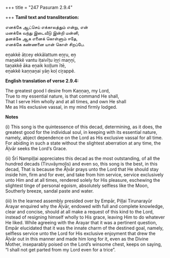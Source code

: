 +++
title = "247 Pasuram 2.9.4"

+++
**Tamil text and transliteration:**

எனக்கே ஆட்செய் எக்காலத்தும் என்று, என்  
மனக்கே வந்து இடைவீடு இன்றி மன்னி,  
தனக்கே ஆக எனைக் கொள்ளும் ஈதே,  
எனக்கே கண்ணனை யான் கொள் சிறப்பே.

eṉakkē āṭcey ekkālattum eṉṟu, eṉ  
maṉakkē vantu iṭaivīṭu iṉṟi maṉṉi,  
taṉakkē āka eṉaik koḷḷum ītē,  
eṉakkē kaṇṇaṉai yāṉ koḷ ciṟappē.

**English translation of verse 2.9.4:**

The greatest good I desire from Kaṇṇaṉ, my Lord,  
True to my essential nature, is that command He shall,  
That I serve Him wholly and at all times, and own He shall  
Me as His exclusive vassal, in my mind firmly lodged.

**Notes**

\(i\) This song is the quintessence of this decad, determining, as it does, the greatest good for the individual soul, in keeping with its essential nature, namely, abject dependence on the Lord as His exclusive vassal for all time. For abiding in such a state without the slightest aberration at any time, the Āḻvār seeks the Lord‘s Grace.

\(ii\) Śrī Nampiḷḷai appreciates this decad as the most outstanding, of all the hundred decads (Tiruvāymoḻis) and even so, this song is the best, in this decad, That is because the Āḻvār prays unto the Lord that He should stay inside him, firm and for ever, and take from him service, service exclusively unto Him and at all times, rendered solely for His pleasure, eschewing the slightest tinge of personal egoism, absolutely selfless like the Moon, Southerly breeze, sandal paste and water.

\(iii\) In the learned assembly presided over by Empār, Piḷḷai Tirunarayūr Arayar enquired why the Āḻvār, endowed with full and complete knowledge, clear and concise, should at all make a request of this kind to the Lord, instead of resigning himself wholly to His grace, leaving Him to do whatever He liked. While agreeing with the Arayar that it was a pertinent question, Empār elucidated that it was the innate charm of the destined goal, namely, selfless service unto the Lord for His exclusive enjoyment that drew the Āḻvār out in this manner and made him long for it, even as the Divine Mother, inseparably poised on the Lord’s winsome chest, keeps on saying, “I shall not get parted from my Lord even for a trice”.


